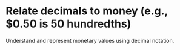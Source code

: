 # Relate decimals to money (e.g., $0.50 is 50 hundredths)

Understand and represent monetary values using decimal notation.
